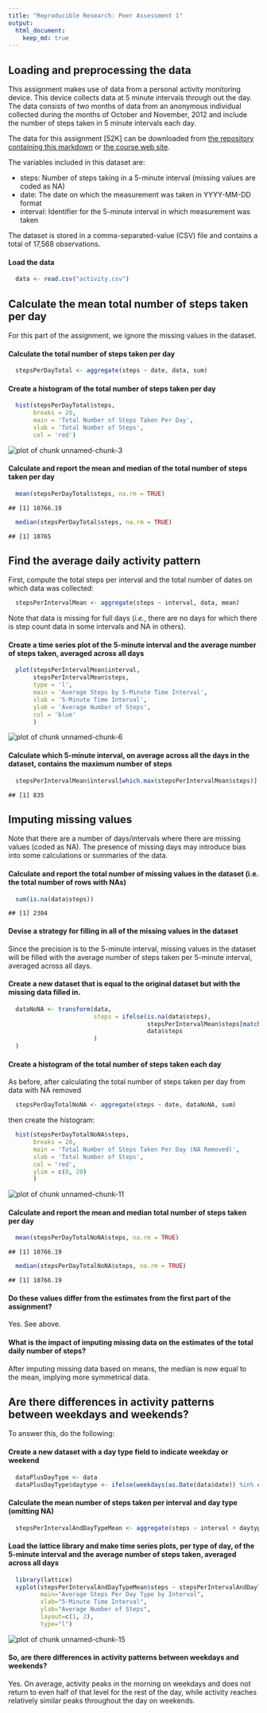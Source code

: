 ```yaml
---
title: "Reproducible Research: Peer Assessment 1"
output: 
  html_document:
    keep_md: true
---
```



## Loading and preprocessing the data
This assignment makes use of data from a personal activity monitoring device. This device collects data at 5 minute intervals through out the day. The data consists of two months of data from an anonymous individual collected during the months of October and November, 2012 and include the number of steps taken in 5 minute intervals each day.

The data for this assignment [52K] can be downloaded from [the repository containing this markdown](https://github.com/adamdobrin/RepData_PeerAssessment1/blob/master/activity.zip?raw=) or [the course web site](https://d396qusza40orc.cloudfront.net/repdata%2Fdata%2Factivity.zip).

The variables included in this dataset are:
* steps: Number of steps taking in a 5-minute interval (missing values are coded as NA)
* date: The date on which the measurement was taken in YYYY-MM-DD format
* interval: Identifier for the 5-minute interval in which measurement was taken

The dataset is stored in a comma-separated-value (CSV) file and contains a total of 17,568 observations.

#### Load the data

```r
  data <- read.csv("activity.csv")
```

## Calculate the mean total number of steps taken per day
For this part of the assignment, we ignore the missing values in the dataset.

#### Calculate the total number of steps taken per day

```r
  stepsPerDayTotal <- aggregate(steps ~ date, data, sum)
```

#### Create a histogram of the total number of steps taken per day

```r
  hist(stepsPerDayTotal$steps, 
       breaks = 20, 
       main = 'Total Number of Steps Taken Per Day', 
       xlab = 'Total Number of Steps', 
       col = 'red')
```

![plot of chunk unnamed-chunk-3](figure/unnamed-chunk-3-1.png) 

#### Calculate and report the mean and median of the total number of steps taken per day

```r
  mean(stepsPerDayTotal$steps, na.rm = TRUE)
```

```
## [1] 10766.19
```

```r
  median(stepsPerDayTotal$steps, na.rm = TRUE)
```

```
## [1] 10765
```

## Find the average daily activity pattern

First, compute the total steps per interval and the total number of dates on which data was collected:


```r
  stepsPerIntervalMean <- aggregate(steps ~ interval, data, mean)
```

Note that data is missing for full days (_i.e._, there are no days for which there is step count data in some intervals and NA in others).

#### Create a time series plot of the 5-minute interval and the average number of steps taken, averaged across all days

```r
  plot(stepsPerIntervalMean$interval,
       stepsPerIntervalMean$steps,
       type = 'l',
       main = 'Average Steps by 5-Minute Time Interval',
       xlab = '5-Minute Time Interval',
       ylab = 'Average Number of Steps',
       col = 'blue'
       )
```

![plot of chunk unnamed-chunk-6](figure/unnamed-chunk-6-1.png) 

#### Calculate which 5-minute interval, on average across all the days in the dataset, contains the maximum number of steps

```r
  stepsPerIntervalMean$interval[which.max(stepsPerIntervalMean$steps)]
```

```
## [1] 835
```

## Imputing missing values
Note that there are a number of days/intervals where there are missing values (coded as NA). The presence of missing days may introduce bias into some calculations or summaries of the data.

#### Calculate and report the total number of missing values in the dataset (i.e. the total number of rows with NAs)

```r
  sum(is.na(data$steps))
```

```
## [1] 2304
```

#### Devise a strategy for filling in all of the missing values in the dataset
Since the precision is to the 5-minute interval, missing values in the dataset will be filled with the average number of steps taken per 5-minute interval, averaged across all days.

#### Create a new dataset that is equal to the original dataset but with the missing data filled in.

```r
  dataNoNA <- transform(data, 
                        steps = ifelse(is.na(data$steps), 
                                       stepsPerIntervalMean$steps[match(data$interval, stepsPerIntervalMean$interval)], 
                                       data$steps
                        )
  )
```

#### Create a histogram of the total number of steps taken each day
As before, after calculating the total number of steps taken per day from data with NA removed

```r
  stepsPerDayTotalNoNA <- aggregate(steps ~ date, dataNoNA, sum)
```

then create the histogram:


```r
  hist(stepsPerDayTotalNoNA$steps, 
       breaks = 20, 
       main = 'Total Number of Steps Taken Per Day (NA Removed)', 
       xlab = 'Total Number of Steps', 
       col = 'red',
       ylim = c(0, 20)
       )
```

![plot of chunk unnamed-chunk-11](figure/unnamed-chunk-11-1.png) 

#### Calculate and report the mean and median total number of steps taken per day

```r
  mean(stepsPerDayTotalNoNA$steps, na.rm = TRUE)
```

```
## [1] 10766.19
```

```r
  median(stepsPerDayTotalNoNA$steps, na.rm = TRUE)
```

```
## [1] 10766.19
```

#### Do these values differ from the estimates from the first part of the assignment?
Yes. See above.

#### What is the impact of imputing missing data on the estimates of the total daily number of steps?
After imputing missing data based on means, the median is now equal to the mean, implying more symmetrical data.

## Are there differences in activity patterns between weekdays and weekends?
To answer this, do the following:

#### Create a new dataset with a day type field to indicate weekday or weekend 

```r
  dataPlusDayType <- data
  dataPlusDayType$daytype <- ifelse(weekdays(as.Date(data$date)) %in% c("Saturday", "Sunday"), "Weekend", "Weekday")
```

#### Calculate the mean number of steps taken per interval and day type (omitting NA)

```r
  stepsPerIntervalAndDayTypeMean <- aggregate(steps ~ interval + daytype, dataPlusDayType, mean)
```

#### Load the lattice library and make time series plots, per type of day, of the 5-minute interval and the average number of steps taken, averaged across all days

```r
  library(lattice)
  xyplot(stepsPerIntervalAndDayTypeMean$steps ~ stepsPerIntervalAndDayTypeMean$interval|stepsPerIntervalAndDayTypeMean$daytype,
         main="Average Steps Per Day Type by Interval",
         xlab="5-Minute Time Interval", 
         ylab="Average Number of Steps",
         layout=c(1, 2), 
         type="l")
```

![plot of chunk unnamed-chunk-15](figure/unnamed-chunk-15-1.png) 

#### So, are there differences in activity patterns between weekdays and weekends?
Yes. On average, activity peaks in the morning on weekdays and does not return to even half of that level for the rest of the day, while activity reaches relatively similar peaks throughout the day on weekends.
